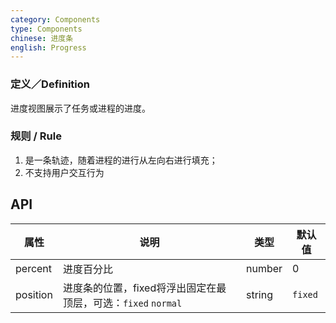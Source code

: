 ```yaml
---
category: Components
type: Components
chinese: 进度条
english: Progress
---
```


### 定义／Definition
进度视图展示了任务或进程的进度。

### 规则 / Rule
1. 是一条轨迹，随着进程的进行从左向右进行填充；
2. 不支持用户交互行为


## API

| 属性      | 说明           | 类型     | 默认值         |
|----------|---------------|----------|---------------|
| percent  | 进度百分比 | number | 0 |
| position   | 进度条的位置，fixed将浮出固定在最顶层，可选：`fixed` `normal` | string   | `fixed` |
